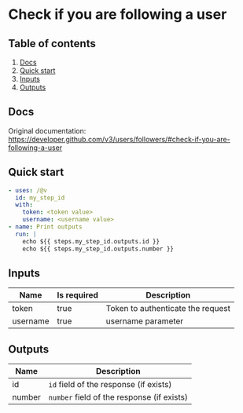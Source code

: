 # Check if you are following a user

## Table of contents

1. [Docs](#docs)
1. [Quick start](#quick-start)
1. [Inputs](#inputs)
1. [Outputs](#outputs)

<a name="quick-start" ></a>
## Docs

Original documentation: https://developer.github.com/v3/users/followers/#check-if-you-are-following-a-user




<a name="quick start" ></a>
## Quick start

```yaml
- uses: /@v
  id: my_step_id
  with:
    token: <token value>
    username: <username value>
- name: Print outputs
  run: |
    echo ${{ steps.my_step_id.outputs.id }}
    echo ${{ steps.my_step_id.outputs.number }}
```


<a name="inputs" ></a>
## Inputs

| Name | Is required | Description |
|---|---|---|
|token|true|Token to authenticate the request
|username|true|username parameter

<a name="outputs" ></a>
## Outputs

| Name | Description |
|---|---|
|id|`id` field of the response (if exists)|
|number|`number` field of the response (if exists)|

